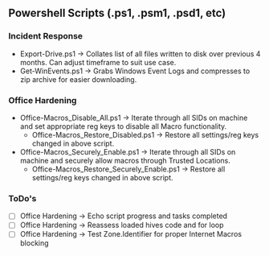 ## Powershell Scripts (.ps1, .psm1, .psd1, etc)



### Incident Response
- Export-Drive.ps1 -> Collates list of all files written to disk over previous 4 months. Can adjust timeframe to suit use case.
- Get-WinEvents.ps1 -> Grabs Windows Event Logs and compresses to zip archive for easier downloading.


### Office Hardening
- Office-Macros_Disable_All.ps1 -> Iterate through all SIDs on machine and set appropriate reg keys to disable all Macro functionality.
  - Office-Macros_Restore_Disabled.ps1 -> Restore all settings/reg keys changed in above script.
- Office-Macros_Securely_Enable.ps1 -> Iterate through all SIDs on machine and securely allow macros through Trusted Locations.
  - Office-Macros_Restore_Securely_Enable.ps1 -> Restore all settings/reg keys changed in above script.



### ToDo's
- [ ] Office Hardening -> Echo script progress and tasks completed
- [ ] Office Hardening -> Reassess loaded hives code and for loop
- [ ] Office Hardening -> Test Zone.Identifier for proper Internet Macros blocking

